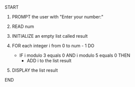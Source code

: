 START

1. PROMPT the user with "Enter your number:"
2. READ num

3. INITIALIZE an empty list called result

4. FOR each integer i from 0 to num - 1 DO

   - IF i modulo 3 equals 0 AND i modulo 5 equals 0 THEN
     - ADD i to the list result

5. DISPLAY the list result

END
